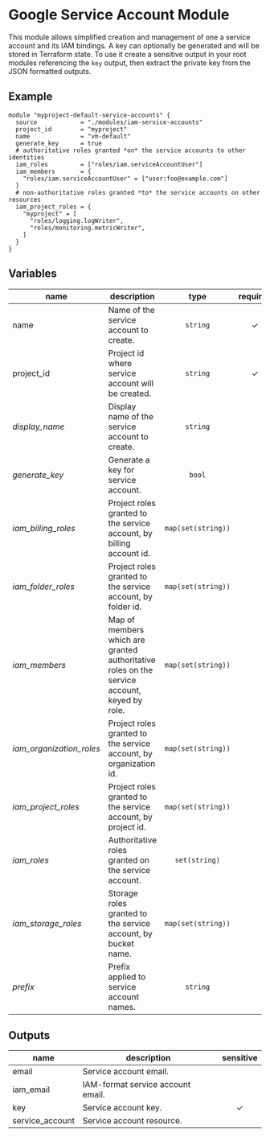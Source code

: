 # Google Service Account Module

This module allows simplified creation and management of one a service account and its IAM bindings. A key can optionally be generated and will be stored in Terraform state. To use it create a sensitive output in your root modules referencing the `key` output, then extract the private key from the JSON formatted outputs.

## Example

```hcl
module "myproject-default-service-accounts" {
  source            = "./modules/iam-service-accounts"
  project_id        = "myproject"
  name              = "vm-default"
  generate_key      = true
  # authoritative roles granted *on* the service accounts to other identities
  iam_roles         = ["roles/iam.serviceAccountUser"]
  iam_members       = {
    "roles/iam.serviceAccountUser" = ["user:foo@example.com"]
  }
  # non-authoritative roles granted *to* the service accounts on other resources
  iam_project_roles = {
    "myproject" = [
      "roles/logging.logWriter",
      "roles/monitoring.metricWriter",
    ]
  }
}
```

<!-- BEGIN TFDOC -->
## Variables

| name | description | type | required | default |
|---|---|:---: |:---:|:---:|
| name | Name of the service account to create. | <code title="">string</code> | ✓ |  |
| project_id | Project id where service account will be created. | <code title="">string</code> | ✓ |  |
| *display_name* | Display name of the service account to create. | <code title="">string</code> |  | <code title="">Terraform-managed.</code> |
| *generate_key* | Generate a key for service account. | <code title="">bool</code> |  | <code title="">false</code> |
| *iam_billing_roles* | Project roles granted to the service account, by billing account id. | <code title="map&#40;set&#40;string&#41;&#41;">map(set(string))</code> |  | <code title="">{}</code> |
| *iam_folder_roles* | Project roles granted to the service account, by folder id. | <code title="map&#40;set&#40;string&#41;&#41;">map(set(string))</code> |  | <code title="">{}</code> |
| *iam_members* | Map of members which are granted authoritative roles on the service account, keyed by role. | <code title="map&#40;set&#40;string&#41;&#41;">map(set(string))</code> |  | <code title="">{}</code> |
| *iam_organization_roles* | Project roles granted to the service account, by organization id. | <code title="map&#40;set&#40;string&#41;&#41;">map(set(string))</code> |  | <code title="">{}</code> |
| *iam_project_roles* | Project roles granted to the service account, by project id. | <code title="map&#40;set&#40;string&#41;&#41;">map(set(string))</code> |  | <code title="">{}</code> |
| *iam_roles* | Authoritative roles granted on the service account. | <code title="set&#40;string&#41;">set(string)</code> |  | <code title="">[]</code> |
| *iam_storage_roles* | Storage roles granted to the service account, by bucket name. | <code title="map&#40;set&#40;string&#41;&#41;">map(set(string))</code> |  | <code title="">{}</code> |
| *prefix* | Prefix applied to service account names. | <code title="">string</code> |  | <code title="">null</code> |

## Outputs

| name | description | sensitive |
|---|---|:---:|
| email | Service account email. |  |
| iam_email | IAM-format service account email. |  |
| key | Service account key. | ✓ |
| service_account | Service account resource. |  |
<!-- END TFDOC -->

